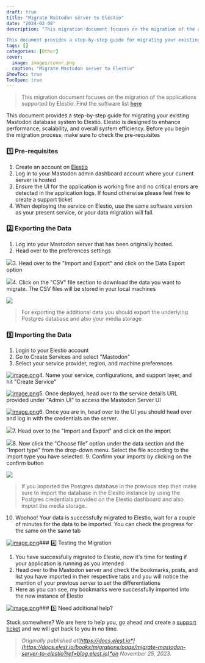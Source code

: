 ```yaml
---
draft: true
title: "Migrate Mastodon server to Elestio"
date: "2024-02-08"
description: "This migration document focuses on the migration of the applications supported by Elestio. Find the software list here

This document provides a step-by-step guide for migrating your existing Mastodon database system to Elestio. Elestio is designed to enhance performance, scalability, and overall system efficiency. Before you begin the migration process,"
tags: []
categories: [Other]
cover:
  image: images/cover.png
  caption: "Migrate Mastodon server to Elestio"
ShowToc: true
TocOpen: true
---
```




> This migration document focuses on the migration of the applications supported by Elestio. Find the software list [here](https://elest.io/fully-managed-services?ref=blog.elest.io)

This document provides a step\-by\-step guide for migrating your existing Mastodon database system to Elestio. Elestio is designed to enhance performance, scalability, and overall system efficiency. Before you begin the migration process, make sure to check the pre\-requisites

### 1️⃣ Pre\-requisites

1. Create an account on [Elestio](https://elest.io/?ref=blog.elest.io)
2. Log in to your Mastodon admin dashboard account where your current server is hosted
3. Ensure the UI for the application is working fine and no critical errors are detected in the application logs. If found otherwise please feel free to create a support ticket
4. When deploying the service on Elestio, use the same software version as your present service, or your data migration will fail.

### 2️⃣ Exporting the Data

1. Log into your Mastodon server that has been originally hosted.
2. Head over to the preferences settings

![](https://i.imgur.com/bzt53zf.png)3. Head over to the "Import and Export" and click on the Data Export option

![](https://i.imgur.com/jcQ7CfP.png)4. Click on the "CSV" file section to download the data you want to migrate. The CSV files will be stored in your local machines

![](https://imgur.com/2jv7con.png)
> For exporting the additional data you should export the underlying Postgres database and also your media storage.

### 3️⃣ Importing the Data

1. Login to your Elestio account
2. Go to Create Services and select "Mastodon"
3. Select your service provider, region, and machine preferences

[![image.png](https://docs.elest.io/uploads/images/gallery/2023-11/scaled-1680-/7UXimage.png)](https://docs.elest.io/uploads/images/gallery/2023-11/7UXimage.png?ref=blog.elest.io)4. Name your service, configurations, and support layer, and hit "Create Service"

[![image.png](https://docs.elest.io/uploads/images/gallery/2023-11/scaled-1680-/qIJimage.png)](https://docs.elest.io/uploads/images/gallery/2023-11/qIJimage.png?ref=blog.elest.io)5. Once deployed, head over to the service details URL provided under "Admin UI" to access the Mastodon Server UI

[![image.png](https://docs.elest.io/uploads/images/gallery/2023-11/scaled-1680-/qakimage.png)](https://docs.elest.io/uploads/images/gallery/2023-11/qakimage.png?ref=blog.elest.io)6. Once you are in, head over to the UI you should head over and log in with the credentials on the server.

![](https://i.imgur.com/bzt53zf.png)7. Head over to the "Import and Export" and click on the import

![](https://i.imgur.com/FDRKR5r.png)8. Now click the "Choose file" option under the data section and the "Import type" from the drop\-down menu. Select the file according to the import type you have selected.
9. Confirm your imports by clicking on the confirm button

![](https://i.imgur.com/crMpWQm.png)
> If you imported the Postgres database in the previous step then make sure to import the database in the Elestio instance by using the Postgres credentials provided on the Elestio dashboard and also import the media storage.

10. Woohoo! Your data is successfully migrated to Elestio, wait for a couple of minutes for the data to be imported. You can check the progress for the same on the same tab

[![image.png](https://docs.elest.io/uploads/images/gallery/2023-11/scaled-1680-/cbfimage.png)](https://docs.elest.io/uploads/images/gallery/2023-11/cbfimage.png?ref=blog.elest.io)### 4️⃣ Testing the Migration

1. You have successfully migrated to Elestio, now it's time for testing if your application is running as you intended
2. Head over to the Mastodon server and check the bookmarks, posts, and list you have imported in their respective tabs and you will notice the mention of your previous server to set the differentiations
3. Here as you can see, my bookmarks were successfully imported into the new instance of Elestio

[![image.png](https://docs.elest.io/uploads/images/gallery/2023-11/scaled-1680-/76Oimage.png)](https://docs.elest.io/uploads/images/gallery/2023-11/76Oimage.png?ref=blog.elest.io)### 5️⃣ Need additional help?

Stuck somewhere? We are here to help you, go ahead and create a [support ticket](https://dash.elest.io/support/creation?ref=blog.elest.io) and we will get back to you in no time.


> *Originally published at*[*https://docs.elest.io*](https://docs.elest.io/books/migrations/page/migrate-mastodon-server-to-elestio?ref=blog.elest.io)*on November 25, 2023\.*



